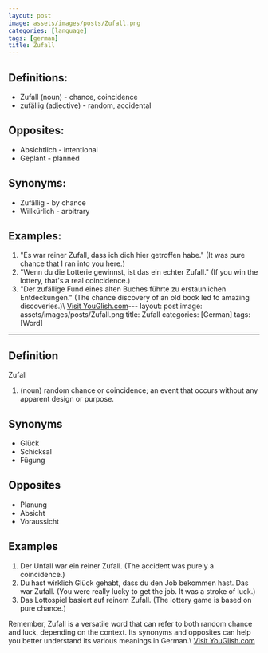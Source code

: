 ```yaml
---
layout: post
image: assets/images/posts/Zufall.png
categories: [language]
tags: [german]
title: Zufall
---
```


## Definitions:

- Zufall (noun) - chance, coincidence
- zufällig (adjective) - random, accidental

## Opposites:

- Absichtlich - intentional
- Geplant - planned

## Synonyms:

- Zufällig - by chance
- Willkürlich - arbitrary

## Examples:

1. "Es war reiner Zufall, dass ich dich hier getroffen habe." (It was pure chance that I ran into you here.)
2. "Wenn du die Lotterie gewinnst, ist das ein echter Zufall." (If you win the lottery, that's a real coincidence.)
3. "Der zufällige Fund eines alten Buches führte zu erstaunlichen Entdeckungen." (The chance discovery of an old book led to amazing discoveries.)\ <a id="yg-widget-0" class="youglish-widget" data-query="Zufall" data-lang="german" data-components="8412" data-auto-start="0" data-bkg-color="theme_light" data-title="How%20to%20pronounce%20Zufall%20in%20German"  rel="nofollow" href="https://youglish.com">Visit YouGlish.com</a><script async src="https://youglish.com/public/emb/widget.js" charset="utf-8"></script>---
layout: post
image: assets/images/posts/Zufall.png
title: Zufall
categories: [German]
tags: [Word]
---

## Definition

Zufall

1. (noun) random chance or coincidence; an event that occurs without any apparent design or purpose.

## Synonyms

- Glück
- Schicksal
- Fügung

## Opposites

- Planung
- Absicht
- Voraussicht

## Examples

1. Der Unfall war ein reiner Zufall. (The accident was purely a coincidence.)
2. Du hast wirklich Glück gehabt, dass du den Job bekommen hast. Das war Zufall. (You were really lucky to get the job. It was a stroke of luck.)
3. Das Lottospiel basiert auf reinem Zufall. (The lottery game is based on pure chance.)

Remember, Zufall is a versatile word that can refer to both random chance and luck, depending on the context. Its synonyms and opposites can help you better understand its various meanings in German.\ <a id="yg-widget-0" class="youglish-widget" data-query="Zufall" data-lang="german" data-components="8412" data-auto-start="0" data-bkg-color="theme_light" data-title="How%20to%20pronounce%20Zufall%20in%20German"  rel="nofollow" href="https://youglish.com">Visit YouGlish.com</a><script async src="https://youglish.com/public/emb/widget.js" charset="utf-8"></script>